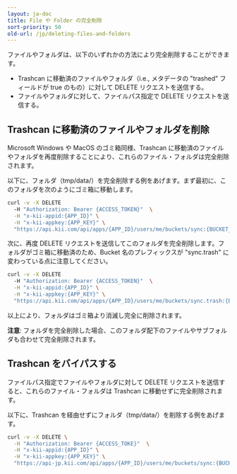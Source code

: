 ```yaml
---
layout: ja-doc
title: File や Folder の完全削除
sort-priority: 50
old-url: /jp/deleting-files-and-folders
---
```

ファイルやフォルダは、以下のいずれかの方法により完全削除することができます。

* Trashcan に移動済のファイルやフォルダ（i.e., メタデータの "trashed" フィールドが true のもの）に対して DELETE リクエストを送信する。
* ファイルやフォルダに対して、ファイルパス指定で DELETE リクエストを送信する。

## Trashcan に移動済のファイルやフォルダを削除

Microsoft Windows や MacOS のゴミ箱同様、Trashcan に移動済のファイルやフォルダを再度削除することにより、これらのファイル・フォルダは完全削除されます。

以下に、フォルダ（tmp/data/）を完全削除する例をあげます。まず最初に、このフォルダを次のようにゴミ箱に移動します。

```sh
curl -v -X DELETE
  -H "Authorization: Bearer {ACCESS_TOKEN}"  \
  -H "x-kii-appid:{APP_ID}" \
  -H "x-kii-appkey:{APP_KEY}" \
  "https://api.kii.com/api/apps/{APP_ID}/users/me/buckets/sync:{BUCKET_NAME}/objects/path.tmp-data-"
```

次に、再度 DELETE リクエストを送信してこのフォルダを完全削除します。フォルダがゴミ箱に移動済のため、Bucket 名のプレフィックスが "sync.trash" に変わっている点に注意してください。

```sh
curl -v -X DELETE
  -H "Authorization: Bearer {ACCESS_TOKEN}"  \
  -H "x-kii-appid:{APP_ID}" \
  -H "x-kii-appkey:{APP_KEY}" \
  "https://api.kii.com/api/apps/{APP_ID}/users/me/buckets/sync.trash:{BUCKET_NAME}/objects/path.tmp-data-"
```

以上により、フォルダはゴミ箱より消滅し完全に削除されます。


**注意**: フォルダを完全削除した場合、このフォルダ配下のファイルやサブフォルダも合わせて完全削除されます。

## Trashcan をバイパスする

ファイルパス指定でファイルやフォルダに対して DELETE リクエストを送信すると、これらのファイル・フォルダは Trashcan に移動せずに完全削除されます。

以下に、Trashcan を経由せずにフォルダ（tmp/data/）を削除する例をあげます。

```sh
curl -v -X DELETE \
  -H "Authorization: Bearer {ACCESS_TOKE}"  \
  -H "x-kii-appid:{APP_ID}" \
  -H "x-kii-appkey:{APP_KEY}" \
  "https://api-jp.kii.com/api/apps/{APP_ID}/users/me/buckets/sync:{BUCKET_NAME}/objects/path.tmp-data-"
```

